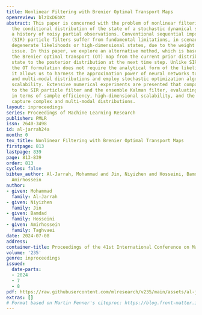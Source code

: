 ```yaml
---
title: Nonlinear Filtering with Brenier Optimal Transport Maps
openreview: blzDxD6bKt
abstract: This paper is concerned with the problem of nonlinear filtering, i.e., computing
  the conditional distribution of the state of a stochastic dynamical system given
  a history of noisy partial observations. Conventional sequential importance resampling
  (SIR) particle filters suffer from fundamental limitations, in scenarios involving
  degenerate likelihoods or high-dimensional states, due to the weight degeneracy
  issue. In this paper, we explore an alternative method, which is based on estimating
  the Brenier optimal transport (OT) map from the current prior distribution of the
  state to the posterior distribution at the next time step. Unlike SIR particle filters,
  the OT formulation does not require the analytical form of the likelihood. Moreover,
  it allows us to harness the approximation power of neural networks to model complex
  and multi-modal distributions and employ stochastic optimization algorithms to enhance
  scalability. Extensive numerical experiments are presented that compare the OT method
  to the SIR particle filter and the ensemble Kalman filter, evaluating the performance
  in terms of sample efficiency, high-dimensional scalability, and the ability to
  capture complex and multi-modal distributions.
layout: inproceedings
series: Proceedings of Machine Learning Research
publisher: PMLR
issn: 2640-3498
id: al-jarrah24a
month: 0
tex_title: Nonlinear Filtering with Brenier Optimal Transport Maps
firstpage: 813
lastpage: 839
page: 813-839
order: 813
cycles: false
bibtex_author: Al-Jarrah, Mohammad and Jin, Niyizhen and Hosseini, Bamdad and Taghvaei,
  Amirhossein
author:
- given: Mohammad
  family: Al-Jarrah
- given: Niyizhen
  family: Jin
- given: Bamdad
  family: Hosseini
- given: Amirhossein
  family: Taghvaei
date: 2024-07-08
address:
container-title: Proceedings of the 41st International Conference on Machine Learning
volume: '235'
genre: inproceedings
issued:
  date-parts:
  - 2024
  - 7
  - 8
pdf: https://raw.githubusercontent.com/mlresearch/v235/main/assets/al-jarrah24a/al-jarrah24a.pdf
extras: []
# Format based on Martin Fenner's citeproc: https://blog.front-matter.io/posts/citeproc-yaml-for-bibliographies/
---
```

